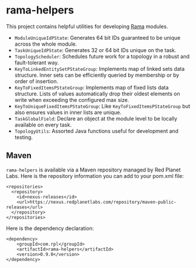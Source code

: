 # rama-helpers

This project contains helpful utilities for developing [Rama](https://redplanetlabs.com/docs/~/index.html) modules.

- `ModuleUniqueIdPState`: Generates 64 bit IDs guaranteed to be unique across the whole module.
- `TaskUniqueIdPState`: Generates 32 or 64 bit IDs unique on the task.
- `TopologyScheduler`: Schedules future work for a topology in a robust and fault-tolerant way.
- `KeyToLinkedEntitySetPStateGroup`: Implements map of linked sets data structure. Inner sets can be efficiently queried by membership or by order of insertion.
- `KeyToFixedItemsPStateGroup`: Implements map of fixed lists data structure. Lists of values automatically drop their oldest elements on write when exceeding the configured max size.
- `KeyToUniqueFixedItemsPStateGroup`: Like `KeyToFixedItemsPStateGroup` but also ensures values in inner lists are unique.
- `TaskGlobalField`: Declare an object at the module level to be locally available on every task.
- `TopologyUtils`: Assorted Java functions useful for development and testing.

## Maven

`rama-helpers` is available via a Maven repository managed by Red Planet Labs. Here is the repository information you can add to your pom.xml file:

```
<repositories>
  <repository>
    <id>nexus-releases</id>
    <url>https://nexus.redplanetlabs.com/repository/maven-public-releases</url>
  </repository>
</repositories>
```

Here is the dependency declaration:

```
<dependency>
    <groupId>com.rpl</groupId>
    <artifactId>rama-helpers</artifactId>
    <version>0.9.0</version>
</dependency>
```
